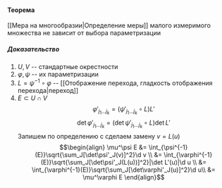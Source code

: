 #### Теорема
[[Мера на многообразии|Определение меры]] малого измеримого множества не зависит от выбора параметризации
##### Доказательство
1. $U,V$ -- стандартные окрестности 
2. $\varphi, \psi$ -- их параметризации
3. $L=\psi^{-1}\circ\varphi$ -- [[Отображение перехода, гладкость отображения перехода|переход]]
4. $E\subset U\cap V$
$$\varphi'_{j_1\dots j_k} = (\psi'_{j_1\dots j_k}\circ L) L'$$
$$\det \varphi'_{j_1\dots j_k} = (\det\psi'_{j_1\dots j_k}\circ L) \det L'$$
Запишем по определению с сделаем замену $v=L(u)$
$$\begin{align}
\mu^\psi E &= \int_{\psi^{-1}(E)}\sqrt{\sum_J[\det\psi'_J(v)]^2}\d v \\
&= \int_{\varphi^{-1}(E)}\sqrt{\sum_J[\det\psi'_J(L(u))]^2}|\det L'(u)|\d u \\
&= \int_{\varphi^{-1}(E)}\sqrt{\sum_J[\det\varphi'_J(u)]^2}\d u\\
&= \mu^\varphi E
\end{align}$$
